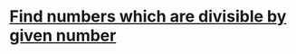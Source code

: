 # [Find numbers which are divisible by given number](https://www.codewars.com/kata/find-numbers-which-are-divisible-by-given-number/)
